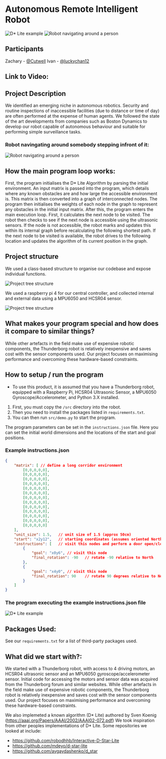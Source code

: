 # Autonomous Remote Intelligent Robot
![D* Lite example](/.github/images/example.gif)
![Robot navigating around a person](/.github/images/Avoid.gif)

## Participants
Zachary - [@Cutwell](https://github.com/Cutwell)
Ivan - [@luckychan12](https://github.com/luckychan12)

## Link to Video:

## Project Description 
We identified an emerging niche in autonomous robotics. Security and routine inspections of inaccessible facilities (due to distance or time of day) are often performed at the expense of human agents. We followed the state of the art developments from companies such as Boston Dynamics to develop our robot capable of autonomous behaviour and suitable for performing simple surveillance tasks.


### Robot navingating around somebody stepping infront of it:
![Robot navigating around a person](/.github/images/Avoid.gif)

## How the main program loop works:
First, the program initialises the D* Lite Algorithm by parsing the initial environment.
An input matrix is passed into the program, which details where any known obstacles are and how large the accessible environment is. 
This matrix is then converted into a graph of interconnected nodes. 
The program then initialises the weights of each node in the graph to represent any obstacles in the initial input matrix.
After this, the program enters the main execution loop. 
First, it calculates the next node to be visited. 
The robot then checks to see if the next node is accessible using the ultrasonic sensors. 
If the node is not accessible, the robot marks and updates this within its internal graph before recalculating the following shortest path. 
If the next node to be visited is available, the robot drives to the following location and updates the algorithm of its current position in the graph. 


## Project structure
We used a class-based structure to organise our codebase and expose individual functions.

![Project tree structure](/.github/images/project_structure.png)

We used a raspberry pi 4 for our central controller, and collected internal and external data using a MPU6050 and HCSR04 sensor.

![Project tree structure](/.github/images/hardware_structure.png)

## What makes your program special and how does it compare to similar things?
While other artefacts in the field make use of expensive robotic components, the Thunderborg robot is relatively inexpensive and saves cost with the sensor components used. Our project focuses on maximising performance and overcoming these hardware-based constraints.

## How to setup / run the program
- To use this product, it is assumed that you have a Thunderborg robot, equipped with a Raspberry Pi, HCSR04 Ultrasonic Sensor, a MPU6050 Gyroscope/Accelerometer, and Python 3.X installed.

1. First, you must copy the `/src` directory into the robot. 
2. Then you need to install the packages listed in `requirements.txt`.
3. You can then run `src/demo.py` to start the program.

The program parameters can be set in the `instructions.json` file. Here you can set the initial world dimensions and the locations of the start and goal positions. 

### Example instructions.json
```json
{
    "matrix": [ // define a long corridor environment
        [0,0,0,0,0],
        [0,0,0,0,0],
        [0,0,0,0,0],
        [0,0,0,0,0],
        [0,0,0,0,0],
        [0,0,0,0,0],
        [0,0,0,0,0],
        [0,0,0,0,0],
        [0,0,0,0,0],
        [0,0,0,0,0],
        [0,0,0,0,0],
        [0,0,0,0,0],
        [0,0,0,0,0]
    ],
    "unit_size": 1.5,   // unit size of 1.5 (approx 50cm)
    "start": "x2y12",   // starting coordinates (assumes oriented North)
    "instructions": [   // visit this nodes and perform a door open/close check
        {
            "goal": "x0y6", // visit this node
            "final_rotation": -90   // rotate -90 relative to North
        },
        {
            "goal": "x4y0", // visit this node
            "final_rotation": 90    // rotate 90 degrees relative to North
        }
    ]
}
```
### The program executing the example instructions.json file
![D* Lite example](/.github/images/corridor.gif)
## Packages Used:
See our `requirements.txt` for a list of third-party packages used.

## What did we start with?:
We started with a Thunderborg robot, with access to 4 driving motors, an HCSR04 ultrasonic sensor and an MPU6050 gyroscope/accelerometer sensor. Initial code for accessing the motors and sensor data was acquired from the Thunderborg forum and similar websites.
While other artefacts in the field make use of expensive robotic components, the Thunderborg robot is relatively inexpensive and saves cost with the sensor components used. Our project focuses on maximising performance and overcoming these hardware-based constraints.

We also implemeted a known algorithm (D* Lite) authored by Sven Koenig (https://aaai.org/Papers/AAAI/2002/AAAI02-072.pdf)
We took inspiration from other peoples implementations of D* Lite. Some repositories we looked at include:
- https://github.com/robodhhb/Interactive-D-Star-Lite
- https://github.com/mdeyo/d-star-lite
- https://github.com/avgaydashenko/d_star

